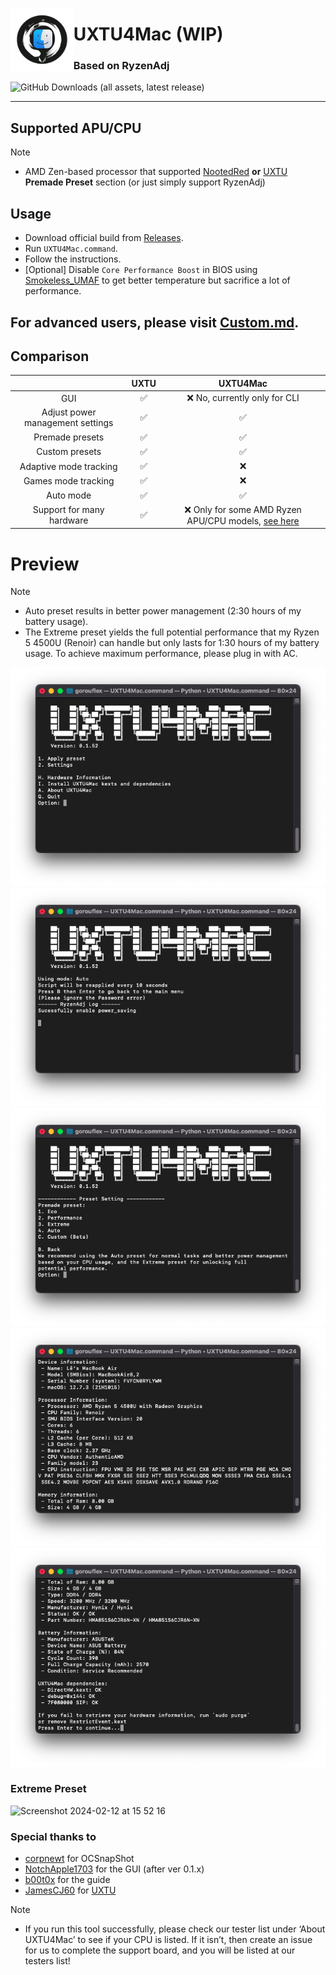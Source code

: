 <picture><img align="left" src="/Img/Logo.png" width="20%"/></picture>
<h1>UXTU4Mac (WIP)</h1>
<h3>Based on RyzenAdj</h3>

![GitHub Downloads (all assets, latest release)](https://img.shields.io/github/downloads/AppleOSX/UXTU4Mac/total)

---

## Supported APU/CPU
> [!NOTE]
> - AMD Zen-based processor that supported [NootedRed](https://github.com/ChefKissInc/NootedRed) **or** [UXTU](https://github.com/JamesCJ60/Universal-x86-Tuning-Utility) **Premade Preset** section (or just simply support RyzenAdj)

## Usage
- Download official build from [Releases](https://github.com/AppleOSX/UXTU4Mac/releases).
- Run `UXTU4Mac.command`.
- Follow the instructions.
- [Optional] Disable `Core Performance Boost` in BIOS using [Smokeless_UMAF](https://github.com/DavidS95/Smokeless_UMAF) to get better temperature but sacrifice a lot of performance.
  
## For advanced users, please visit [Custom.md](Custom.md).
## Comparison 

|  | UXTU | UXTU4Mac |  
|    :---:     |    :---:   |    :---:   |
| GUI | ✅ | ❌ No, currently only for CLI |
| Adjust power management settings | ✅ | ✅ |
| Premade presets | ✅ | ✅ |
| Custom presets | ✅ | ✅ |
| Adaptive mode tracking | ✅ | ❌ |
| Games mode tracking | ✅ | ❌ |
| Auto mode | ✅ | ✅ |
| Support for many hardware | ✅ | ❌ Only for some AMD Ryzen APU/CPU models, [see here](#supported-cpuapu) |

# Preview
> [!NOTE]
> - Auto preset results in better power management (2:30 hours of my battery usage).
> - The Extreme preset yields the full potential performance that my Ryzen 5 4500U (Renoir) can handle but only lasts for 1:30 hours of my battery usage. To achieve maximum performance, please plug in with AC.

<p align="left">
  <img src="/Img/main_menu.png">
  <img src="/Img/preset.png">
  <img src="/Img/preset_setting.png">
  <img src="/Img/hi1.png">
  <img src="/Img/hi2.png">
</p>

### Extreme Preset
![Screenshot 2024-02-12 at 15 52 16](https://github.com/AppleOSX/UXTU4Mac/assets/98001973/19e1481a-07ae-4efb-9b50-fac0cf137e0a)
### Special thanks to
- [corpnewt](https://github.com/corpnewt) for OCSnapShot
- [NotchApple1703](https://github.com/NotchApple1703) for the GUI (after ver 0.1.x)
- [b00t0x](https://github.com/b00t0x) for the guide
- [JamesCJ60](https://github.com/JamesCJ60) for [UXTU](https://github.com/JamesCJ60/Universal-x86-Tuning-Utility)
> [!NOTE]
> - If you run this tool successfully, please check our tester list under ‘About UXTU4Mac’ to see if your CPU is listed. If it isn’t, then create an issue for us to complete the support board, and you will be listed at our testers list!

